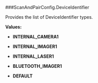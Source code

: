 ###ScanAndPairConfig.DeviceIdentifier

Provides the list of DeviceIdentifier types.

**Values:**

* **INTERNAL_CAMERA1**

* **INTERNAL_IMAGER1**

* **INTERNAL_LASER1**

* **BLUETOOTH_IMAGER1**

* **DEFAULT**

